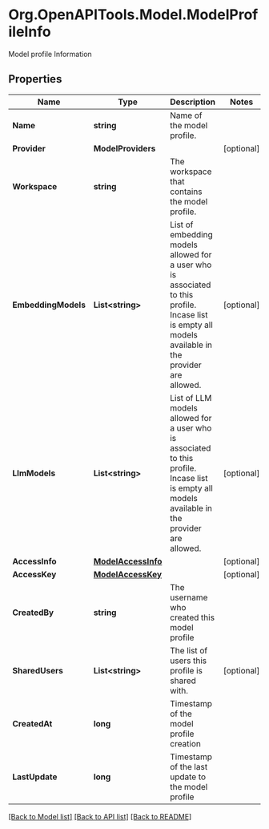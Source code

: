 # Org.OpenAPITools.Model.ModelProfileInfo
Model profile Information

## Properties

Name | Type | Description | Notes
------------ | ------------- | ------------- | -------------
**Name** | **string** | Name of the model profile. | 
**Provider** | **ModelProviders** |  | [optional] 
**Workspace** | **string** | The workspace that contains the model profile. | 
**EmbeddingModels** | **List&lt;string&gt;** | List of embedding models allowed for a user who is associated to this profile. Incase list is empty all models available in the provider are allowed. | [optional] 
**LlmModels** | **List&lt;string&gt;** | List of LLM models allowed for a user who is associated to this profile. Incase list is empty all models available in the provider are allowed. | [optional] 
**AccessInfo** | [**ModelAccessInfo**](ModelAccessInfo.md) |  | [optional] 
**AccessKey** | [**ModelAccessKey**](ModelAccessKey.md) |  | [optional] 
**CreatedBy** | **string** | The username who created this model profile | 
**SharedUsers** | **List&lt;string&gt;** | The list of users this profile is shared with. | [optional] 
**CreatedAt** | **long** | Timestamp of the model profile creation | 
**LastUpdate** | **long** | Timestamp of the last update to the model profile | 

[[Back to Model list]](../README.md#documentation-for-models) [[Back to API list]](../README.md#documentation-for-api-endpoints) [[Back to README]](../README.md)

